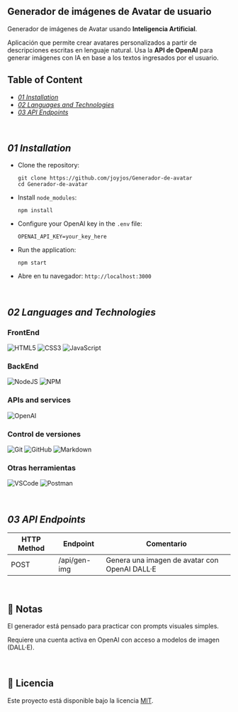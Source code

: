 ## Generador de imágenes de Avatar de usuario
Generador de imágenes de Avatar usando **Inteligencia Artificial**.

Aplicación que permite crear avatares personalizados a partir de descripciones escritas en lenguaje natural. Usa la **API de OpenAI** para generar imágenes con IA en base a los textos ingresados por el usuario.

## Table of Content
-  [*01 Installation*](#section_01)
-  [*02 Languages and Technologies*](#section_02)
-  [*03 API Endpoints*](#section_03)
  
<br>

<a id="section_01"></a>
## *01 Installation*

- Clone the repository:

  ~~~
  git clone https://github.com/joyjos/Generador-de-avatar
  cd Generador-de-avatar
  ~~~

- Install `node_modules`:
  
  ~~~
  npm install
  ~~~

- Configure your OpenAI key in the `.env` file:

  ~~~
  OPENAI_API_KEY=your_key_here
  ~~~

- Run the application:
  
  ~~~
  npm start
  ~~~

- Abre en tu navegador: `http://localhost:3000`

<br>

<a id="section_02"></a>
## *02 Languages and Technologies*

### FrontEnd
![HTML5](https://img.shields.io/badge/html5-%23E34F26.svg?style=for-the-badge&logo=html5&logoColor=white)
![CSS3](https://img.shields.io/badge/css3-%231572B6.svg?style=for-the-badge&logo=css3&logoColor=white)
![JavaScript](https://img.shields.io/badge/javascript-%23323330.svg?style=for-the-badge&logo=javascript&logoColor=%23F7DF1E)

### BackEnd
![NodeJS](https://img.shields.io/badge/node.js-6DA55F?style=for-the-badge&logo=node.js&logoColor=white)
![NPM](https://img.shields.io/badge/npm-CB3837?style=for-the-badge&logo=npm&logoColor=white)

### APIs and services
![OpenAI](https://img.shields.io/badge/OpenAI_API-000000?style=for-the-badge&logo=openai&logoColor=white)

### Control de versiones
![Git](https://img.shields.io/badge/git-%23F05033.svg?style=for-the-badge&logo=git&logoColor=white)
![GitHub](https://img.shields.io/badge/github-%23121011.svg?style=for-the-badge&logo=github&logoColor=white)
![Markdown](https://img.shields.io/badge/markdown-%23000000.svg?style=for-the-badge&logo=markdown&logoColor=white)

### Otras herramientas
![VSCode](https://img.shields.io/badge/VSCode-0078D4?style=for-the-badge&logo=visual%20studio%20code&logoColor=white)
![Postman](https://img.shields.io/badge/Postman-FF6C37?style=for-the-badge&logo=Postman&logoColor=white)

<br>

<a id="section_03"></a>
## *03 API Endpoints*

| HTTP Method | Endpoint           | Comentario                                    |
|-------------|--------------------|-----------------------------------------------|
| POST        | /api/gen-img       | Genera una imagen de avatar con OpenAI DALL·E |

<br>

## 📌 Notas

El generador está pensado para practicar con prompts visuales simples.

Requiere una cuenta activa en OpenAI con acceso a modelos de imagen (DALL·E).

<br>

## 📜 Licencia

Este proyecto está disponible bajo la licencia [MIT](LICENSE).